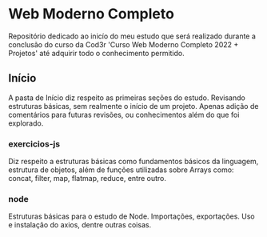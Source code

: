 # Web Moderno Completo
Repositório dedicado ao inicío do meu estudo que será realizado durante a conclusão do curso da Cod3r 'Curso Web Moderno Completo 2022 + Projetos' até adquirir todo o conhecimento permitido.
## Início
A pasta de Início diz respeito as primeiras seções do estudo. Revisando estruturas básicas, sem realmente o início de um projeto. Apenas adição de comentários para futuras revisões, ou conhecimentos além do que foi explorado.
### exercicios-js
Diz respeito a estruturas básicas como fundamentos básicos da linguagem, estrutura de objetos, além de funções utilizadas sobre Arrays como: concat, filter, map, flatmap, reduce, entre outro.
### node
Estruturas básicas para o estudo de Node. Importações, exportações. Uso e instalação do axios, dentre outras coisas. 

